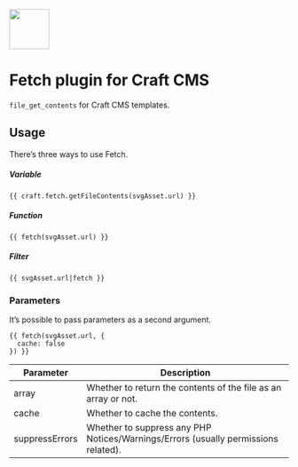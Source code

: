 <img src="https://rawgit.com/joshuabaker/craft-fetch/master/resources/icon.svg" width="72">

# Fetch plugin for Craft CMS

`file_get_contents` for Craft CMS templates.

## Usage

There’s three ways to use Fetch.

##### Variable

```twig
{{ craft.fetch.getFileContents(svgAsset.url) }}
```

##### Function

```twig
{{ fetch(svgAsset.url) }}
```

##### Filter

```twig
{{ svgAsset.url|fetch }}
```

### Parameters

It’s possible to pass parameters as a second argument.

```twig
{{ fetch(svgAsset.url, {
  cache: false
}) }}
```

| Parameter      | Description                                                                        |
|----------------|------------------------------------------------------------------------------------|
| array          | Whether to return the contents of the file as an array or not.                     |
| cache          | Whether to cache the contents.                                                     |
| suppressErrors | Whether to suppress any PHP Notices/Warnings/Errors (usually permissions related). |
